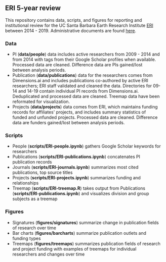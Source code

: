 ## ERI 5-year review
This repository contains data, scripts, and figures for reporting and institutional review for the UC Santa Barbara Earth Research Institute [ERI](https://www.eri.ucsb.edu/) between 2014 - 2019. Administrative documents are found [here](https://adminweb.eri.ucsb.edu/Review/ReviewDocuments/).

### Data

- PI (**data/people**) data includes active researchers from 2009 - 2014 and from 2014 with tags from their Google Scholar profiles when available. Processed data are cleaned. Difference data are PIs gained/lost between analysis periods.
- Publication (**data/publications**) data for the researchers comes from Dimensions.ai and includes publications co-authored by active ERI researchers; ERI staff validated and cleaned the data. Directories for 09-14 and 14-19 contain individual PI records from Dimensions.ai. Deduplicated and processed data are cleaned. Treemap data have been reformated for visualization.
- Projects (**data/projects**) data comes from ERI, which maintains funding records for affiliates' projects, and includes summary statistics of funded and unfunded projects. Processed data are cleaned. Difference data are funders gained/lost between analysis periods.

### Scripts

- People (**scripts/ERI-people.ipynb**) gathers Google Scholar keywords for researchers
- Publications (**scripts/ERI-publications.ipynb**) concatenates PI publication records
- Journals (**scripts/ERI-journals.ipynb**) summarizes most cited publications, top source titles
- Projects (**scripts/ERI-projects.ipynb**) summarizes funding and relationships
- Treemap (**scripts/ERI-treemap.R**) takes output from Publications (**scripts/ERI-publications.ipynb**) and visualizes division and group subjects as a treemap

### Figures

- Signatures (**figures/signatures**) summarize change in publication fields of research over time
- Bar charts (**figures/barcharts**) summarize publication outlets and funding types
- Treemaps (**figures/treemaps**) summarizes publication fields of research and project funding with examples of treemaps for individual researchers and changes over time

